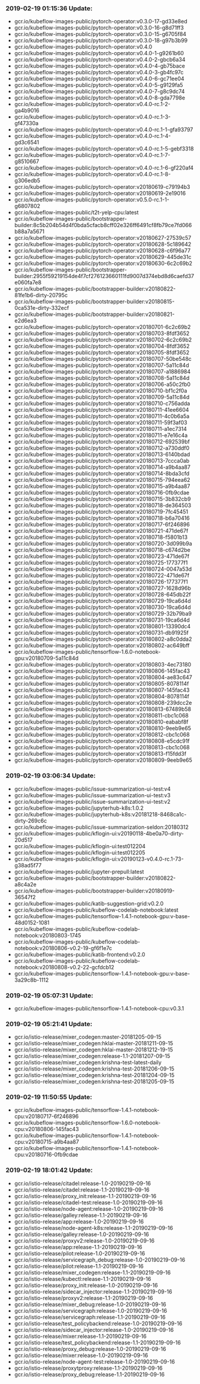 ### 2019-02-19 01:15:36 Update:

- gcr.io/kubeflow-images-public/pytorch-operator:v0.3.0-17-gd33e8ed
- gcr.io/kubeflow-images-public/pytorch-operator:v0.3.0-16-g8d71ff3
- gcr.io/kubeflow-images-public/pytorch-operator:v0.3.0-15-g6705f84
- gcr.io/kubeflow-images-public/pytorch-operator:v0.3.0-18-g97b3b99
- gcr.io/kubeflow-images-public/pytorch-operator:v0.4.0
- gcr.io/kubeflow-images-public/pytorch-operator:v0.4.0-1-g9261b60
- gcr.io/kubeflow-images-public/pytorch-operator:v0.4.0-2-gbcb6a34
- gcr.io/kubeflow-images-public/pytorch-operator:v0.4.0-4-gb75bace
- gcr.io/kubeflow-images-public/pytorch-operator:v0.4.0-3-gb4fc97c
- gcr.io/kubeflow-images-public/pytorch-operator:v0.4.0-6-gc71ee04
- gcr.io/kubeflow-images-public/pytorch-operator:v0.4.0-5-g9129fa5
- gcr.io/kubeflow-images-public/pytorch-operator:v0.4.0-7-g8c9dc74
- gcr.io/kubeflow-images-public/pytorch-operator:v0.4.0-8-gda7798e
- gcr.io/kubeflow-images-public/pytorch-operator:v0.4.0-rc.1-2-ga4b9016
- gcr.io/kubeflow-images-public/pytorch-operator:v0.4.0-rc.1-3-gf47330a
- gcr.io/kubeflow-images-public/pytorch-operator:v0.4.0-rc.1-1-gfa93797
- gcr.io/kubeflow-images-public/pytorch-operator:v0.4.0-rc.1-4-gd3c6541
- gcr.io/kubeflow-images-public/pytorch-operator:v0.4.0-rc.1-5-gebf3318
- gcr.io/kubeflow-images-public/pytorch-operator:v0.4.0-rc.1-7-g8510667
- gcr.io/kubeflow-images-public/pytorch-operator:v0.4.0-rc.1-6-gf220af4
- gcr.io/kubeflow-images-public/pytorch-operator:v0.4.0-rc.1-8-g306edb5
- gcr.io/kubeflow-images-public/pytorch-operator:v20180619-c79194b3
- gcr.io/kubeflow-images-public/pytorch-operator:v20180619-2e19016
- gcr.io/kubeflow-images-public/pytorch-operator:v0.5.0-rc.1-1-g6807802
- gcr.io/kubeflow-images-public/t2t-yelp-cpu:latest
- gcr.io/kubeflow-images-public/bootstrapper-builder:8c5b204b54d4f0bda5cfacb8cff02e326ff6491cf8fb79ce7fd066b88a7a5671
- gcr.io/kubeflow-images-public/pytorch-operator:v20180627-27539c57
- gcr.io/kubeflow-images-public/pytorch-operator:v20180628-5c189642
- gcr.io/kubeflow-images-public/pytorch-operator:v20180628-c6f96a77
- gcr.io/kubeflow-images-public/pytorch-operator:v20180629-445de31c
- gcr.io/kubeflow-images-public/pytorch-operator:v20180630-6c2c69b2
- gcr.io/kubeflow-images-public/bootstrapper-builder:2955f59219154de4f7cf276123660111fd9007d374ebd8d6caefd37e060fa7e8
- gcr.io/kubeflow-images-public/bootstrapper-builder:v20180822-81fe1b6-dirty-20795c
- gcr.io/kubeflow-images-public/bootstrapper-builder:v20180815-0ca531e-dirty-332ecf
- gcr.io/kubeflow-images-public/bootstrapper-builder:v20180821-e2d6ea3
- gcr.io/kubeflow-images-public/pytorch-operator:v20180701-6c2c69b2
- gcr.io/kubeflow-images-public/pytorch-operator:v20180703-8fdf3652
- gcr.io/kubeflow-images-public/pytorch-operator:v20180702-6c2c69b2
- gcr.io/kubeflow-images-public/pytorch-operator:v20180704-8fdf3652
- gcr.io/kubeflow-images-public/pytorch-operator:v20180705-8fdf3652
- gcr.io/kubeflow-images-public/pytorch-operator:v20180707-50be548c
- gcr.io/kubeflow-images-public/pytorch-operator:v20180707-5a11c84d
- gcr.io/kubeflow-images-public/pytorch-operator:v20180707-a1886984
- gcr.io/kubeflow-images-public/pytorch-operator:v20180708-5a11c84d
- gcr.io/kubeflow-images-public/pytorch-operator:v20180706-a50c2fb0
- gcr.io/kubeflow-images-public/pytorch-operator:v20180710-bf1c2f0a
- gcr.io/kubeflow-images-public/pytorch-operator:v20180709-5a11c84d
- gcr.io/kubeflow-images-public/pytorch-operator:v20180710-c756adda
- gcr.io/kubeflow-images-public/pytorch-operator:v20180711-41ee6604
- gcr.io/kubeflow-images-public/pytorch-operator:v20180711-4c0b6a5a
- gcr.io/kubeflow-images-public/pytorch-operator:v20180711-59f3af03
- gcr.io/kubeflow-images-public/pytorch-operator:v20180711-a1ec7314
- gcr.io/kubeflow-images-public/pytorch-operator:v20180711-e7e16c4a
- gcr.io/kubeflow-images-public/pytorch-operator:v20180712-692539bf
- gcr.io/kubeflow-images-public/pytorch-operator:v20180712-a730ddf0
- gcr.io/kubeflow-images-public/pytorch-operator:v20180713-6140bdad
- gcr.io/kubeflow-images-public/pytorch-operator:v20180713-7ccca0ab
- gcr.io/kubeflow-images-public/pytorch-operator:v20180714-a9b4aa87
- gcr.io/kubeflow-images-public/pytorch-operator:v20180714-8bda3cfd
- gcr.io/kubeflow-images-public/pytorch-operator:v20180715-794eea62
- gcr.io/kubeflow-images-public/pytorch-operator:v20180715-a9b4aa87
- gcr.io/kubeflow-images-public/pytorch-operator:v20180716-0fb9cdae
- gcr.io/kubeflow-images-public/pytorch-operator:v20180715-3b832cb9
- gcr.io/kubeflow-images-public/pytorch-operator:v20180718-de364503
- gcr.io/kubeflow-images-public/pytorch-operator:v20180719-7fc45451
- gcr.io/kubeflow-images-public/pytorch-operator:v20180718-b6a70416
- gcr.io/kubeflow-images-public/pytorch-operator:v20180717-6f246896
- gcr.io/kubeflow-images-public/pytorch-operator:v20180721-471de67f
- gcr.io/kubeflow-images-public/pytorch-operator:v20180718-f5801b13
- gcr.io/kubeflow-images-public/pytorch-operator:v20180720-3d099b9a
- gcr.io/kubeflow-images-public/pytorch-operator:v20180718-c674d2be
- gcr.io/kubeflow-images-public/pytorch-operator:v20180723-471de67f
- gcr.io/kubeflow-images-public/pytorch-operator:v20180725-177377f1
- gcr.io/kubeflow-images-public/pytorch-operator:v20180724-0047a53d
- gcr.io/kubeflow-images-public/pytorch-operator:v20180722-471de67f
- gcr.io/kubeflow-images-public/pytorch-operator:v20180726-177377f1
- gcr.io/kubeflow-images-public/pytorch-operator:v20180727-1628d96b
- gcr.io/kubeflow-images-public/pytorch-operator:v20180728-645db22f
- gcr.io/kubeflow-images-public/pytorch-operator:v20180729-19ca6d4d
- gcr.io/kubeflow-images-public/pytorch-operator:v20180730-19ca6d4d
- gcr.io/kubeflow-images-public/pytorch-operator:v20180729-32b79ba9
- gcr.io/kubeflow-images-public/pytorch-operator:v20180731-19ca6d4d
- gcr.io/kubeflow-images-public/pytorch-operator:v20180801-13390dc4
- gcr.io/kubeflow-images-public/pytorch-operator:v20180731-db91925f
- gcr.io/kubeflow-images-public/pytorch-operator:v20180802-a8c0dda2
- gcr.io/kubeflow-images-public/pytorch-operator:v20180802-ac649bff
- gcr.io/kubeflow-images-public/tensorflow-1.6.0-notebook-gpu:v20180709-5a11c84d
- gcr.io/kubeflow-images-public/pytorch-operator:v20180803-4ec73180
- gcr.io/kubeflow-images-public/pytorch-operator:v20180806-145fac43
- gcr.io/kubeflow-images-public/pytorch-operator:v20180804-ae83c647
- gcr.io/kubeflow-images-public/pytorch-operator:v20180805-8078114f
- gcr.io/kubeflow-images-public/pytorch-operator:v20180807-145fac43
- gcr.io/kubeflow-images-public/pytorch-operator:v20180804-8078114f
- gcr.io/kubeflow-images-public/pytorch-operator:v20180808-239dcc2e
- gcr.io/kubeflow-images-public/pytorch-operator:v20180813-67489b58
- gcr.io/kubeflow-images-public/pytorch-operator:v20180811-cbc1c068
- gcr.io/kubeflow-images-public/pytorch-operator:v20180810-eababf8f
- gcr.io/kubeflow-images-public/pytorch-operator:v20180810-9eeb9e65
- gcr.io/kubeflow-images-public/pytorch-operator:v20180812-cbc1c068
- gcr.io/kubeflow-images-public/pytorch-operator:v20180808-e5cdc91f
- gcr.io/kubeflow-images-public/pytorch-operator:v20180813-cbc1c068
- gcr.io/kubeflow-images-public/pytorch-operator:v20180813-f15fdd3f
- gcr.io/kubeflow-images-public/pytorch-operator:v20180809-9eeb9e65
### 2019-02-19 03:06:34 Update:

- gcr.io/kubeflow-images-public/issue-summarization-ui-test:v4
- gcr.io/kubeflow-images-public/issue-summarization-ui-test:v3
- gcr.io/kubeflow-images-public/issue-summarization-ui-test:v2
- gcr.io/kubeflow-images-public/jupyterhub-k8s:1.0.2
- gcr.io/kubeflow-images-public/jupyterhub-k8s:v20181218-8468ca1c-dirty-269c6c
- gcr.io/kubeflow-images-public/issue-summarization-seldon:20180312
- gcr.io/kubeflow-images-public/kflogin-ui:v20190118-4be0a70-dirty-20d517
- gcr.io/kubeflow-images-public/kflogin-ui:test012204
- gcr.io/kubeflow-images-public/kflogin-ui:test012205
- gcr.io/kubeflow-images-public/kflogin-ui:v20190123-v0.4.0-rc.1-73-g38ad5f77
- gcr.io/kubeflow-images-public/jupyter-prepull:latest
- gcr.io/kubeflow-images-public/bootstrapper-builder:v20180822-a8c4a2e
- gcr.io/kubeflow-images-public/bootstrapper-builder:v20180919-36547f2
- gcr.io/kubeflow-images-public/katib-suggestion-grid:v0.2.0
- gcr.io/kubeflow-images-public/kubeflow-codelab-notebook:latest
- gcr.io/kubeflow-images-public/tensorflow-1.4.1-notebook-gpu:v-base-48d0152-1081
- gcr.io/kubeflow-images-public/kubeflow-codelab-notebook:v20180803-1745
- gcr.io/kubeflow-images-public/kubeflow-codelab-notebook:v20180806-v0.2-19-gf6f1e7c
- gcr.io/kubeflow-images-public/katib-frontend:v0.2.0
- gcr.io/kubeflow-images-public/kubeflow-codelab-notebook:v20180808-v0.2-22-gcfdcb12
- gcr.io/kubeflow-images-public/tensorflow-1.4.1-notebook-gpu:v-base-3a29c8b-1112
### 2019-02-19 05:07:31 Update:

- gcr.io/kubeflow-images-public/tensorflow-1.4.1-notebook-cpu:v0.3.1
### 2019-02-19 05:21:41 Update:

- gcr.io/istio-release/mixer_codegen:master-20181205-09-15
- gcr.io/istio-release/mixer_codegen:hklai-master-20181211-09-15
- gcr.io/istio-release/mixer_codegen:hklai-master-20181212-19-15
- gcr.io/istio-release/mixer_codegen:release-1.1-20181207-09-15
- gcr.io/istio-release/mixer_codegen:krishna-test-latest-daily
- gcr.io/istio-release/mixer_codegen:krishna-test-20181206-09-15
- gcr.io/istio-release/mixer_codegen:krishna-test-20181204-09-15
- gcr.io/istio-release/mixer_codegen:krishna-test-20181205-09-15
### 2019-02-19 11:50:55 Update:

- gcr.io/kubeflow-images-public/tensorflow-1.4.1-notebook-cpu:v20180717-6f246896
- gcr.io/kubeflow-images-public/tensorflow-1.6.0-notebook-cpu:v20180806-145fac43
- gcr.io/kubeflow-images-public/tensorflow-1.4.1-notebook-cpu:v20180715-a9b4aa87
- gcr.io/kubeflow-images-public/tensorflow-1.4.1-notebook-cpu:v20180716-0fb9cdae
### 2019-02-19 18:01:42 Update:

- gcr.io/istio-release/citadel:release-1.0-20190219-09-16
- gcr.io/istio-release/citadel:release-1.1-20190219-09-16
- gcr.io/istio-release/proxy_init:release-1.1-20190219-09-16
- gcr.io/istio-release/citadel-test:release-1.0-20190219-09-16
- gcr.io/istio-release/node-agent:release-1.0-20190219-09-16
- gcr.io/istio-release/galley:release-1.1-20190219-09-16
- gcr.io/istio-release/app:release-1.0-20190219-09-16
- gcr.io/istio-release/node-agent-k8s:release-1.1-20190219-09-16
- gcr.io/istio-release/galley:release-1.0-20190219-09-16
- gcr.io/istio-release/proxyv2:release-1.0-20190219-09-16
- gcr.io/istio-release/app:release-1.1-20190219-09-16
- gcr.io/istio-release/pilot:release-1.0-20190219-09-16
- gcr.io/istio-release/servicegraph_debug:release-1.0-20190219-09-16
- gcr.io/istio-release/pilot:release-1.1-20190219-09-16
- gcr.io/istio-release/mixer_codegen:release-1.1-20190219-09-16
- gcr.io/istio-release/kubectl:release-1.1-20190219-09-16
- gcr.io/istio-release/proxy_init:release-1.0-20190219-09-16
- gcr.io/istio-release/sidecar_injector:release-1.1-20190219-09-16
- gcr.io/istio-release/proxyv2:release-1.1-20190219-09-16
- gcr.io/istio-release/mixer_debug:release-1.0-20190219-09-16
- gcr.io/istio-release/servicegraph:release-1.0-20190219-09-16
- gcr.io/istio-release/servicegraph:release-1.1-20190219-09-16
- gcr.io/istio-release/test_policybackend:release-1.0-20190219-09-16
- gcr.io/istio-release/sidecar_injector:release-1.0-20190219-09-16
- gcr.io/istio-release/mixer:release-1.1-20190219-09-16
- gcr.io/istio-release/test_policybackend:release-1.1-20190219-09-16
- gcr.io/istio-release/proxy_debug:release-1.0-20190219-09-16
- gcr.io/istio-release/mixer:release-1.0-20190219-09-16
- gcr.io/istio-release/node-agent-test:release-1.0-20190219-09-16
- gcr.io/istio-release/proxytproxy:release-1.1-20190219-09-16
- gcr.io/istio-release/proxy_debug:release-1.1-20190219-09-16
